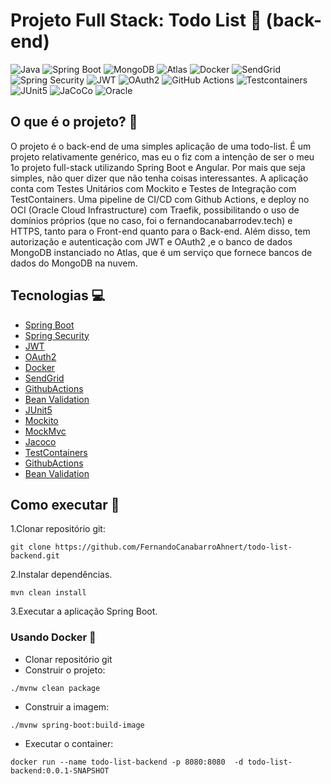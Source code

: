# Projeto Full Stack: Todo List 📝 (back-end)

![Java](https://img.shields.io/badge/java-FF5722.svg?style=for-the-badge&logo=openjdk&logoColor=white)
![Spring Boot](https://img.shields.io/badge/Spring%20Boot-6DB33F?style=for-the-badge&logo=spring-boot&logoColor=white)
![MongoDB](https://img.shields.io/badge/MongoDB-0B3D30?style=for-the-badge&logo=mongodb&logoColor=white)
![Atlas](https://img.shields.io/badge/Mongo%20Express-285C35?style=for-the-badge&logo=mongodb&logoColor=white)
![Docker](https://img.shields.io/badge/Docker-2496ED?style=for-the-badge&logo=docker&logoColor=white)
![SendGrid](https://img.shields.io/badge/SendGrid-00BFFF?style=for-the-badge&logo=maildotru&logoColor=white)
![Spring Security](https://img.shields.io/badge/Spring%20Security-6DB33F?style=for-the-badge&logo=springsecurity&logoColor=white)
![JWT](https://img.shields.io/badge/JWT-000000?style=for-the-badge&logo=jsonwebtokens&logoColor=white)
![OAuth2](https://img.shields.io/badge/OAuth2-F80000?style=for-the-badge&logo=openid&logoColor=white)
![GitHub Actions](https://img.shields.io/badge/github%20actions-%232671E5.svg?style=for-the-badge&logo=githubactions&logoColor=white)
![Testcontainers](https://img.shields.io/badge/Testcontainers-%2300BCD4?style=for-the-badge&logo=Docker&logoColor=white)
![JUnit5](https://img.shields.io/badge/JUnit5-%2325A162?style=for-the-badge&logo=JUnit5&logoColor=white)
![JaCoCo](https://img.shields.io/badge/JaCoCo-%238C4C00?style=for-the-badge&logo=Codecov&logoColor=white)
![Oracle](https://img.shields.io/badge/Oracle-F80000?style=for-the-badge&logo=oracle&logoColor=white)

## O que é o projeto? 🤔

O projeto é o back-end de uma simples aplicação de uma todo-list. É um projeto relativamente genérico, mas eu o fiz com a intenção de ser o meu 1o projeto full-stack utilizando Spring Boot e Angular. Por mais que seja simples, não quer dizer que não tenha coisas interessantes.
A aplicação conta com Testes Unitários com Mockito e Testes de Integração com TestContainers. Uma pipeline de CI/CD com Github Actions, e deploy no OCI (Oracle Cloud Infrastructure) com Traefik, possibilitando o uso de domínios próprios (que no caso, foi o fernandocanabarrodev.tech) e HTTPS, tanto para o Front-end quanto para o Back-end.
Além disso, tem autorização e autenticação com JWT e OAuth2 ,e o banco de dados MongoDB instanciado no Atlas, que é um serviço que fornece bancos de dados do MongoDB na nuvem.

## Tecnologias 💻
 
- [Spring Boot](https://spring.io/projects/spring-boot)
- [Spring Security](https://spring.io/projects/spring-security)
- [JWT](https://jwt.io/)
- [OAuth2](https://oauth.net/2/)
- [Docker](https://www.docker.com/)
- [SendGrid](https://sendgrid.com/en-us)
- [GithubActions](https://docs.github.com/pt/actions)
- [Bean Validation](https://docs.spring.io/spring-framework/reference/core/validation/beanvalidation.html)
- [JUnit5](https://junit.org/junit5/)
- [Mockito](https://site.mockito.org/)
- [MockMvc](https://docs.spring.io/spring-framework/reference/testing/spring-mvc-test-framework.html)
- [Jacoco](https://www.eclemma.org/jacoco/)
- [TestContainers](https://testcontainers.com/)
- [GithubActions](https://docs.github.com/pt/actions)
- [Bean Validation](https://docs.spring.io/spring-framework/reference/core/validation/beanvalidation.html)


## Como executar 🎉

1.Clonar repositório git:

```text
git clone https://github.com/FernandoCanabarroAhnert/todo-list-backend.git
```

2.Instalar dependências.

```text
mvn clean install
```

3.Executar a aplicação Spring Boot.

### Usando Docker 🐳

- Clonar repositório git
- Construir o projeto:
```
./mvnw clean package
```
- Construir a imagem:
```
./mvnw spring-boot:build-image
```
- Executar o container:
```
docker run --name todo-list-backend -p 8080:8080  -d todo-list-backend:0.0.1-SNAPSHOT
```